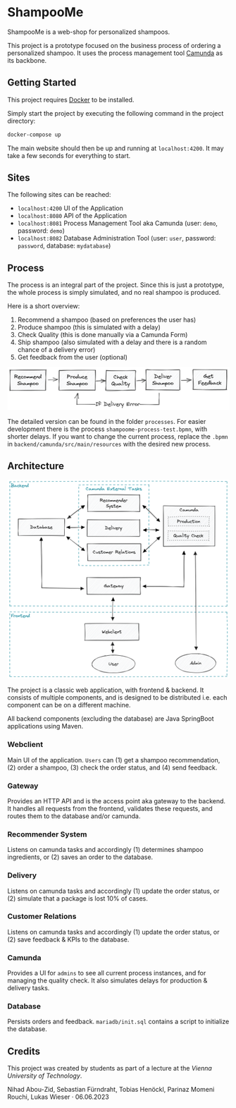 # ShampooMe

ShampooMe is a web-shop for personalized shampoos.

This project is a prototype focused on the business process of ordering a personalized shampoo. 
It uses the process management tool [Camunda](https://camunda.com/) as its backbone.

## Getting Started

This project requires [Docker](https://www.docker.com/get-started) to be installed. 

Simply start the project by executing the following command in the project directory:

```bash
docker-compose up
```

The main website should then be up and running at `localhost:4200`.
It may take a few seconds for everything to start.

## Sites

The following sites can be reached:

* `localhost:4200` UI of the Application
* `localhost:8080` API of the Application
* `localhost:8081` Process Management Tool aka Camunda (user: `demo`, password: `demo`)
* `localhost:8082` Database Administration Tool (user: `user`, password: `password`, database: `mydatabase`)

## Process

The process is an integral part of the project.
Since this is just a prototype, the whole process is simply simulated, and no real shampoo is produced.

Here is a short overview:
1. Recommend a shampoo (based on preferences the user has)
2. Produce shampoo (this is simulated with a delay)
3. Check Quality (this is done manually via a Camunda Form)
4. Ship shampoo (also simulated with a delay and there is a random chance of a delivery error)
5. Get feedback from the user (optional)

![process-diagram](docs/process-diagram.png)

The detailed version can be found in the folder `processes`.
For easier development there is the process `shampoome-process-test.bpmn`, with shorter delays.
If you want to change the current process, replace the `.bpmn` in `backend/camunda/src/main/resources` with the desired new process.

## Architecture

![architecture-diagram](docs/architecture-diagram.png)

The project is a classic web application, with frontend & backend. It consists of multiple components, and is designed to be distributed i.e. each component can be on a different machine.

All backend components (excluding the database) are Java SpringBoot applications using Maven.

### Webclient

Main UI of the application. `Users` can (1) get a shampoo recommendation, (2) order a shampoo, (3) check the order status, and (4) send feedback.

### Gateway

Provides an HTTP API and is the access point aka gateway to the backend. It handles all requests from the frontend, validates these requests, and routes them to the database and/or camunda.

### Recommender System

Listens on camunda tasks and accordingly (1) determines shampoo ingredients, or (2) saves an order to the database.

### Delivery

Listens on camunda tasks and accordingly (1) update the order status, or (2) simulate that a package is lost 10% of cases.

### Customer Relations

Listens on camunda tasks and accordingly (1) update the order status, or (2) save feedback & KPIs to the database.

### Camunda

Provides a UI for `admins` to see all current process instances, and for managing the quality check.
It also simulates delays for production & delivery tasks.

### Database

Persists orders and feedback. `mariadb/init.sql` contains a script to initialize the database.

## Credits

This project was created by students as part of a lecture at the *Vienna University of Technology*.

Nihad Abou-Zid, Sebastian Fürndraht, Tobias Henöckl, Parinaz Momeni Rouchi, Lukas Wieser · 06.06.2023
